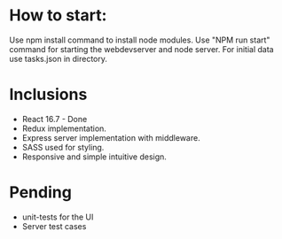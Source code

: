 # How to start:
Use npm install command to install node modules. 
Use "NPM run start" command for starting the webdevserver and node server.
For initial data use tasks.json in directory.

# Inclusions
* React 16.7 - Done
* Redux implementation.
* Express server implementation with middleware.
* SASS used for styling.
* Responsive and simple intuitive design.

# Pending
* unit-tests for the UI 
* Server test cases

